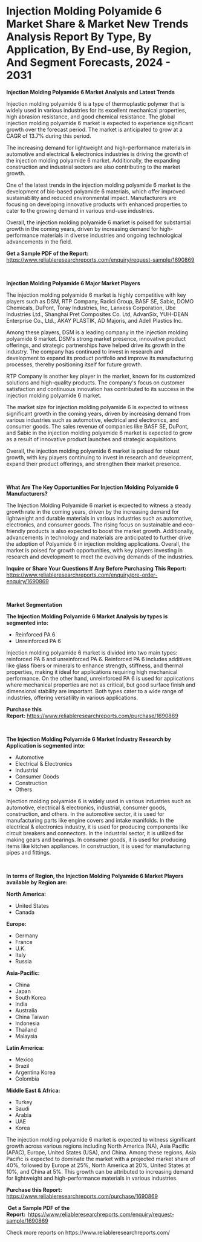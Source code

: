<p><h1>Injection Molding Polyamide 6 Market Share & Market New Trends Analysis Report By Type, By Application, By End-use, By Region, And Segment Forecasts, 2024 - 2031</h1></p><p><strong>Injection Molding Polyamide 6 Market Analysis and Latest Trends</strong></p>
<p><p>Injection molding polyamide 6 is a type of thermoplastic polymer that is widely used in various industries for its excellent mechanical properties, high abrasion resistance, and good chemical resistance. The global injection molding polyamide 6 market is expected to experience significant growth over the forecast period. The market is anticipated to grow at a CAGR of 13.7% during this period. </p><p>The increasing demand for lightweight and high-performance materials in automotive and electrical & electronics industries is driving the growth of the injection molding polyamide 6 market. Additionally, the expanding construction and industrial sectors are also contributing to the market growth. </p><p>One of the latest trends in the injection molding polyamide 6 market is the development of bio-based polyamide 6 materials, which offer improved sustainability and reduced environmental impact. Manufacturers are focusing on developing innovative products with enhanced properties to cater to the growing demand in various end-use industries. </p><p>Overall, the injection molding polyamide 6 market is poised for substantial growth in the coming years, driven by increasing demand for high-performance materials in diverse industries and ongoing technological advancements in the field.</p></p>
<p><strong>Get a Sample PDF of the Report:&nbsp;</strong> <a href="https://www.reliableresearchreports.com/enquiry/request-sample/1690869">https://www.reliableresearchreports.com/enquiry/request-sample/1690869</a></p>
<p>&nbsp;</p>
<p><strong>Injection Molding Polyamide 6 Major Market Players</strong></p>
<p><p>The injection molding polyamide 6 market is highly competitive with key players such as DSM, RTP Company, Radici Group, BASF SE, Sabic, DOMO Chemicals, DuPont, Toray Industries, Inc, Lanxess Corporation, Ube Industries Ltd., Shanghai Pret Composites Co. Ltd, AdvanSix, YUH-DEAN Enterprise Co., Ltd., AKAY PLASTIK, AD Majoris, and Adell Plastics Inc.</p><p>Among these players, DSM is a leading company in the injection molding polyamide 6 market. DSM's strong market presence, innovative product offerings, and strategic partnerships have helped drive its growth in the industry. The company has continued to invest in research and development to expand its product portfolio and improve its manufacturing processes, thereby positioning itself for future growth.</p><p>RTP Company is another key player in the market, known for its customized solutions and high-quality products. The company's focus on customer satisfaction and continuous innovation has contributed to its success in the injection molding polyamide 6 market.</p><p>The market size for injection molding polyamide 6 is expected to witness significant growth in the coming years, driven by increasing demand from various industries such as automotive, electrical and electronics, and consumer goods. The sales revenue of companies like BASF SE, DuPont, and Sabic in the injection molding polyamide 6 market is expected to grow as a result of innovative product launches and strategic acquisitions.</p><p>Overall, the injection molding polyamide 6 market is poised for robust growth, with key players continuing to invest in research and development, expand their product offerings, and strengthen their market presence.</p></p>
<p>&nbsp;</p>
<p><strong>What Are The Key Opportunities For Injection Molding Polyamide 6 Manufacturers?</strong></p>
<p><p>The Injection Molding Polyamide 6 market is expected to witness a steady growth rate in the coming years, driven by the increasing demand for lightweight and durable materials in various industries such as automotive, electronics, and consumer goods. The rising focus on sustainable and eco-friendly products is also expected to boost the market growth. Additionally, advancements in technology and materials are anticipated to further drive the adoption of Polyamide 6 in injection molding applications. Overall, the market is poised for growth opportunities, with key players investing in research and development to meet the evolving demands of the industries.</p></p>
<p><strong>Inquire or Share Your Questions If Any Before Purchasing This Report:</strong> <a href="https://www.reliableresearchreports.com/enquiry/pre-order-enquiry/1690869">https://www.reliableresearchreports.com/enquiry/pre-order-enquiry/1690869</a></p>
<p>&nbsp;</p>
<p><strong>Market Segmentation</strong></p>
<p><strong>The Injection Molding Polyamide 6 Market Analysis by types is segmented into:</strong></p>
<p><ul><li>Reinforced PA 6</li><li>Unreinforced PA 6</li></ul></p>
<p><p>Injection molding polyamide 6 market is divided into two main types: reinforced PA 6 and unreinforced PA 6. Reinforced PA 6 includes additives like glass fibers or minerals to enhance strength, stiffness, and thermal properties, making it ideal for applications requiring high mechanical performance. On the other hand, unreinforced PA 6 is used for applications where mechanical properties are not as critical, but good surface finish and dimensional stability are important. Both types cater to a wide range of industries, offering versatility in various applications.</p></p>
<p><strong>Purchase this Report:&nbsp;</strong><a href="https://www.reliableresearchreports.com/purchase/1690869">https://www.reliableresearchreports.com/purchase/1690869</a></p>
<p>&nbsp;</p>
<p><strong>The Injection Molding Polyamide 6 Market Industry Research by Application is segmented into:</strong></p>
<p><ul><li>Automotive</li><li>Electrical & Electronics</li><li>Industrial</li><li>Consumer Goods</li><li>Construction</li><li>Others</li></ul></p>
<p><p>Injection molding polyamide 6 is widely used in various industries such as automotive, electrical & electronics, industrial, consumer goods, construction, and others. In the automotive sector, it is used for manufacturing parts like engine covers and intake manifolds. In the electrical & electronics industry, it is used for producing components like circuit breakers and connectors. In the industrial sector, it is utilized for making gears and bearings. In consumer goods, it is used for producing items like kitchen appliances. In construction, it is used for manufacturing pipes and fittings.</p></p>
<p>&nbsp;</p>
<p><strong>In terms of Region, the Injection Molding Polyamide 6 Market Players available by Region are:</strong></p>
<p>
    <p> <strong> North America: </strong>
        <ul>
            <li>United States</li>
            <li>Canada</li>
        </ul>
        </p> 
    <p> <strong> Europe: </strong>
        <ul>
            <li>Germany</li>
            <li>France</li>
            <li>U.K.</li>
            <li>Italy</li>
            <li>Russia</li>
        </ul>
        </p> 
    <p> <strong> Asia-Pacific: </strong>
        <ul>
            <li>China</li>
            <li>Japan</li>
            <li>South Korea</li>
            <li>India</li>
            <li>Australia</li>
            <li>China Taiwan</li>
            <li>Indonesia</li>
            <li>Thailand</li>
            <li>Malaysia</li>
        </ul>
        </p> 
    <p> <strong> Latin America: </strong>
        <ul>
            <li>Mexico</li>
            <li>Brazil</li>
            <li>Argentina Korea</li>
            <li>Colombia</li>
        </ul>
        </p> 
    <p> <strong> Middle East & Africa: </strong>
        <ul>
            <li>Turkey</li>
            <li>Saudi</li>
            <li>Arabia</li>
            <li>UAE</li>
            <li>Korea</li>
        </ul>
    </p>
    </p>
<p><p>The injection molding polyamide 6 market is expected to witness significant growth across various regions including North America (NA), Asia Pacific (APAC), Europe, United States (USA), and China. Among these regions, Asia Pacific is expected to dominate the market with a projected market share of 40%, followed by Europe at 25%, North America at 20%, United States at 10%, and China at 5%. This growth can be attributed to increasing demand for lightweight and high-performance materials in various industries.</p></p>
<p><strong>Purchase this Report: </strong><a href="https://www.reliableresearchreports.com/purchase/1690869">https://www.reliableresearchreports.com/purchase/1690869</a></p>
<p>&nbsp;<strong>Get a Sample PDF of the Report:&nbsp;&nbsp;</strong><a href="https://www.reliableresearchreports.com/enquiry/request-sample/1690869">https://www.reliableresearchreports.com/enquiry/request-sample/1690869</a></p>
<p><strong></strong></p>
<p>Check more reports on https://www.reliableresearchreports.com/</p>